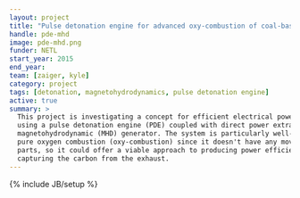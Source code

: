 ```yaml
---
layout: project
title: "Pulse detonation engine for advanced oxy-combustion of coal-based fuels"
handle: pde-mhd
image: pde-mhd.png
funder: NETL
start_year: 2015
end_year:
team: [zaiger, kyle]
category: project
tags: [detonation, magnetohydrodynamics, pulse detonation engine]
active: true
summary: >
  This project is investigating a concept for efficient electrical power generation
  using a pulse detonation engine (PDE) coupled with direct power extraction via a
  magnetohydrodynamic (MHD) generator. The system is particularly well-suited for
  pure oxygen combustion (oxy-combustion) since it doesn't have any moving interior
  parts, so it could offer a viable approach to producing power efficiently and
  capturing the carbon from the exhaust.
---
```

{% include JB/setup %}

